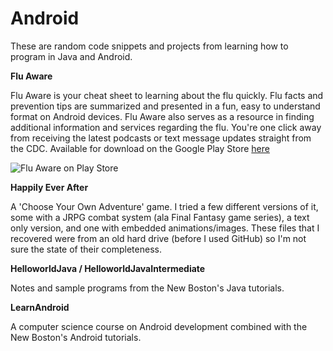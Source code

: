 Android
========

These are random code snippets and projects from learning how to program in Java and Android.

**Flu Aware**

Flu Aware is your cheat sheet to learning about the flu quickly. Flu facts and prevention tips are summarized and presented in a fun, easy to understand format on Android devices. Flu Aware also serves as a resource in finding additional information and services regarding the flu. You're one click away from receiving the latest podcasts or text message updates straight from the CDC.  Available for download on the Google Play Store [here](https://play.google.com/store/apps/details?id=com.wliu.cdcfluaware)

![Flu Aware on Play Store](https://github.com/WilliamQLiu/android-java-examples/blob/master/docs/flu_aware.png "Flu Aware on Play Store")

**Happily Ever After**

A 'Choose Your Own Adventure' game.  I tried a few different versions of it, some with a JRPG combat system (ala Final Fantasy game series), a text only version, and one with embedded animations/images.  These files that I recovered were from an old hard drive (before I used GitHub) so I'm not sure the state of their completeness.

**HelloworldJava / HelloworldJavaIntermediate**

Notes and sample programs from the New Boston's Java tutorials.

**LearnAndroid**

A computer science course on Android development combined with the New Boston's Android tutorials.
